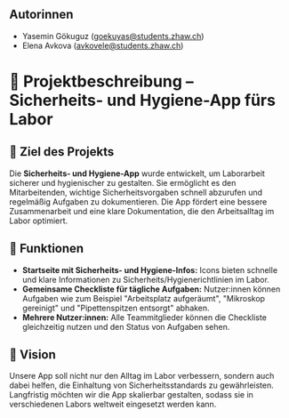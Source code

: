 ## Autorinnen

- Yasemin Gökuguz (goekuyas@students.zhaw.ch)
- Elena Avkova (avkovele@students.zhaw.ch)

# 🧪 Projektbeschreibung – Sicherheits- und Hygiene-App fürs Labor

## 🎯 Ziel des Projekts
Die **Sicherheits- und Hygiene-App** wurde entwickelt, um Laborarbeit sicherer und hygienischer zu gestalten. Sie ermöglicht es den Mitarbeitenden, wichtige Sicherheitsvorgaben schnell abzurufen und regelmäßig Aufgaben zu dokumentieren. Die App fördert eine bessere Zusammenarbeit und eine klare Dokumentation, die den Arbeitsalltag im Labor optimiert.

## 🌟 Funktionen
- **Startseite mit Sicherheits- und Hygiene-Infos:** Icons bieten schnelle und klare Informationen zu Sicherheits/Hygienerichtlinien im Labor.
- **Gemeinsame Checkliste für tägliche Aufgaben:** Nutzer:innen können Aufgaben wie zum Beispiel "Arbeitsplatz aufgeräumt", "Mikroskop gereinigt" und "Pipettenspitzen entsorgt" abhaken.
- **Mehrere Nutzer:innen:** Alle Teammitglieder können die Checkliste gleichzeitig nutzen und den Status von Aufgaben sehen.

## 🚀 Vision
Unsere App soll nicht nur den Alltag im Labor verbessern, sondern auch dabei helfen, die Einhaltung von Sicherheitsstandards zu gewährleisten. Langfristig möchten wir die App skalierbar gestalten, sodass sie in verschiedenen Labors weltweit eingesetzt werden kann.


